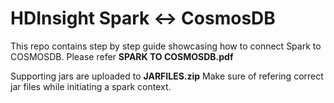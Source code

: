 # HDInsight Spark <-> CosmosDB

This repo contains step by step guide showcasing how to connect Spark to COSMOSDB. Please refer **SPARK TO COSMOSDB.pdf** 


Supporting jars are uploaded to **JARFILES.zip** Make sure of refering correct jar files while initiating a spark context.  
